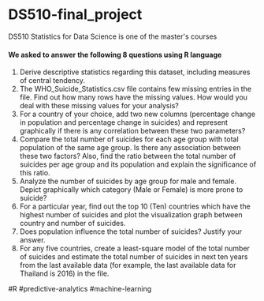 # DS510-final_project
DS510 Statistics for Data Science is one of the master's courses

#### We asked to answer the following 8 questions using R language
1. Derive descriptive statistics regarding this dataset, including measures of central tendency.
2. The WHO_Suicide_Statistics.csv file contains few missing entries in the file. Find out how many rows have the missing values. How would you deal with these missing values for your analysis?	
3. For a country of your choice, add two new columns (percentage change in population and percentage change in suicides) and represent graphically if there is any correlation between these two parameters? 	
4. Compare the total number of suicides for each age group with total population of the same age group. Is there any association between these two factors? Also, find the ratio between the total number of suicides per age group and its population and explain the significance of this ratio.	
5. Analyze the number of suicides by age group for male and female. Depict graphically which category (Male or Female) is more prone to suicide?			
6. For a particular year, find out the top 10 (Ten) countries which have the highest number of suicides and plot the visualization graph between country and number of suicides.
7. Does population influence the total number of suicides? Justify your answer. 
8. For any five countries, create a least-square model of the total number of suicides and estimate the total number of suicides in next ten years from the last available data (for example, the last available data for Thailand is 2016) in the file.	

#R #predictive-analytics #machine-learning
